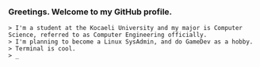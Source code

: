 ### Greetings. Welcome to my GitHub profile.

```
> I'm a student at the Kocaeli University and my major is Computer Science, referred to as Computer Engineering officially.
> I'm planning to become a Linux SysAdmin, and do GameDev as a hobby.
> Terminal is cool.
> _
```

<!--
**SametAhmetSahin/SametAhmetSahin** is a ✨ _special_ ✨ repository because its `README.md` (this file) appears on your GitHub profile.

Here are some ideas to get you started:

- 🔭 I’m currently working on ...
- 🌱 I’m currently learning ...
- 👯 I’m looking to collaborate on ...
- 🤔 I’m looking for help with ...
- 💬 Ask me about ...
- 📫 How to reach me: ...
- 😄 Pronouns: ...
- ⚡ Fun fact: ...
-->
